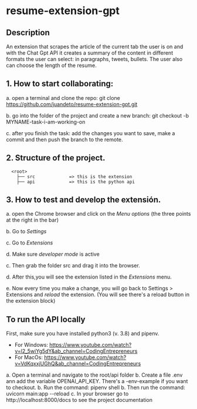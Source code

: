 # resume-extension-gpt

## Description

An extension that scrapes the article of the current tab the user is on and with the Chat Gpt API it creates a summary of the content in different formats the user can select: in paragraphs, tweets, bullets. The user also can choose the length of the resume.

## 1. How to start collaborating:
     
a. open a terminal and clone the repo: git clone https://github.com/juandeto/resume-extension-gpt.git
     
b. go into the folder of the project and create a new branch: git checkout -b MYNAME-task-i-am-working-on
     
c. after you finish the task: add the changes you want to save, make a commit and then push the branch to the remote.
     
  
## 2. Structure of the project.
 
      <root>
        ├── src             => this is the extension
        ├── api             => this is the python api
   
## 3. How to test and develop the extensión.
  
a. open the Chrome browser and click on the *Menu options* (the three points at the right in the bar)
      
b. Go to *Settings*
      
c. Go to *Extensions*
      
d. Make sure *developer mode* is active
      
c. Then grab the folder src and drag it into the browser.
      
d. After this,you will see the extension listed in the *Extensions* menu.
      
e. Now every time you make a change, you will go back to Settings > Extensions and *reload* the extension. (You will see there's a reload button in the extension block)
      
     
## To run the API locally

First, make sure you have installed python3 (v. 3.8) and pipenv. 
  - For Windows: https://www.youtube.com/watch?v=l2_5wiYg5dY&ab_channel=CodingEntrepreneurs
  - For MacOs: https://www.youtube.com/watch?v=VdKqxxjUGhQ&ab_channel=CodingEntrepreneurs

a. Open a terminal and navigate to the root/api folder
b. Create a file .env ann add the variable OPENAI_API_KEY. There's a -env-example if you want to checkout.
b. Run the command: pipenv shell
b. Then run the command: uvicorn main:app --reload
c. In your browser go to http://localhost:8000/docs to see the project documentation